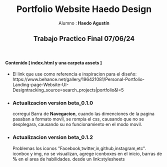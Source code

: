 <header>
  <h1> Portfolio Website Haedo Design </h1>
  <p>Alumno :<b> Haedo Agustín</b></p>
  <h2>Trabajo Practico Final 07/06/24</h2>
  </header>
<main>
  <h4> Contenido <b>[ index.html y una carpeta assets ]</b></h4>

   * <p>El link que use como referencia e inspiracion para el diseño: https://www.behance.net/gallery/196421081/Personal-Portfolio-Landing-page-Website-UI-Designtracking_source=search_projects|portfolio&l=5</p>

  + <h3>Actualizacion version beta_0.1.0</h3>
      <p>correguí Barra de <b>Navegacion</b>, cuando las dimenciones de la   pagina   pasaban a formato movil, se rompia el 	css, causando que no se desplegara, causando su no funcionamiento en el modo movil.</p>
  
  + <h3>Actualizacion  version beta_0.1.2</h3>
    <p>Problemas los iconos "Facebook,twitter,in,github,instagram,etc". iconbox y img, no se visualizan, agrege iconboxes 	en el inicio,
      barras de <b>%</b> en el area de habilidades. desde un link:stylesheets </p>
</main>

